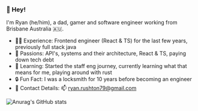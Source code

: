 <!--
**ryan-rushton/ryan-rushton** is a ✨ _special_ ✨ repository because its `README.md` (this file) appears on your GitHub profile.

Here are some ideas to get you started:

- 🔭 I’m currently working on ...
- 🌱 I’m currently learning ...
- 👯 I’m looking to collaborate on ...
- 🤔 I’m looking for help with ...
- 💬 Ask me about ...
- 📫 How to reach me: ...
- 😄 Pronouns: ...
- ⚡ Fun fact: ...
-->

### 👋 Hey!

I'm Ryan (he/him), a dad, gamer and software engineer working from Brisbane Australia 🇦🇺.

- 🧑‍🏭 Experience: Frontend engineer (React & TS) for the last few years, previously full stack java
- 🚀 Passions: API's, systems and their architecture, React & TS, paying down tech debt
- 🤖 Learning: Started the staff eng journey, currently learning what that means for me, playing around with rust
- 🔒 Fun Fact: I was a locksmith for 10 years before becoming an engineer
- 📱 Contact Details: 📫 ryan.rushton79@gmail.com

![Anurag's GitHub stats](https://github-readme-stats.vercel.app/api?username=ryan-rushton&theme=radical&show_icons=true)
